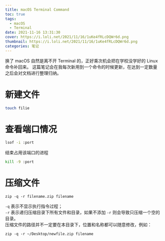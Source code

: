 ```yaml
---
title: macOS Terminal Command
toc: true
tags:
  - macOS
  - Terminal
date: 2021-11-16 13:31:30
cover: https://i.loli.net/2021/11/16/1uKe4fRLcDQWr6d.png
thumbnail: https://i.loli.net/2021/11/16/1uKe4fRLcDQWr6d.png
categories: 笔记
---
```

换了 macOS 自然是离不开 Terminal 的，正好乘次机会把在学校没学好的 Linux 命令补回来。
这篇笔记会在我每次新用到一个命令的时候更新，在达到一定数量之后会对文档进行整理归纳。
<!-- more -->
  
# 新建文件
``` zsh
touch filie
```
# 查看端口情况
``` zsh
lsof -i :port
```
结束占用该端口的进程
``` zsh
kill -9 :port
```
# 压缩文件
```
zip -q -r filename.zip filename
```
`-q` 表示不显示执行指令过程；  
`-r` 表示递归压缩目录下所有文件和目录，如果不添加 `-r` 则会导致只压缩一个空的目录。  
压缩文件的路径并不一定要在本目录下，位置和名称都可以随意修改，例如：
```
zip -q -r ~/Desktop/newfile.zip filename
```


